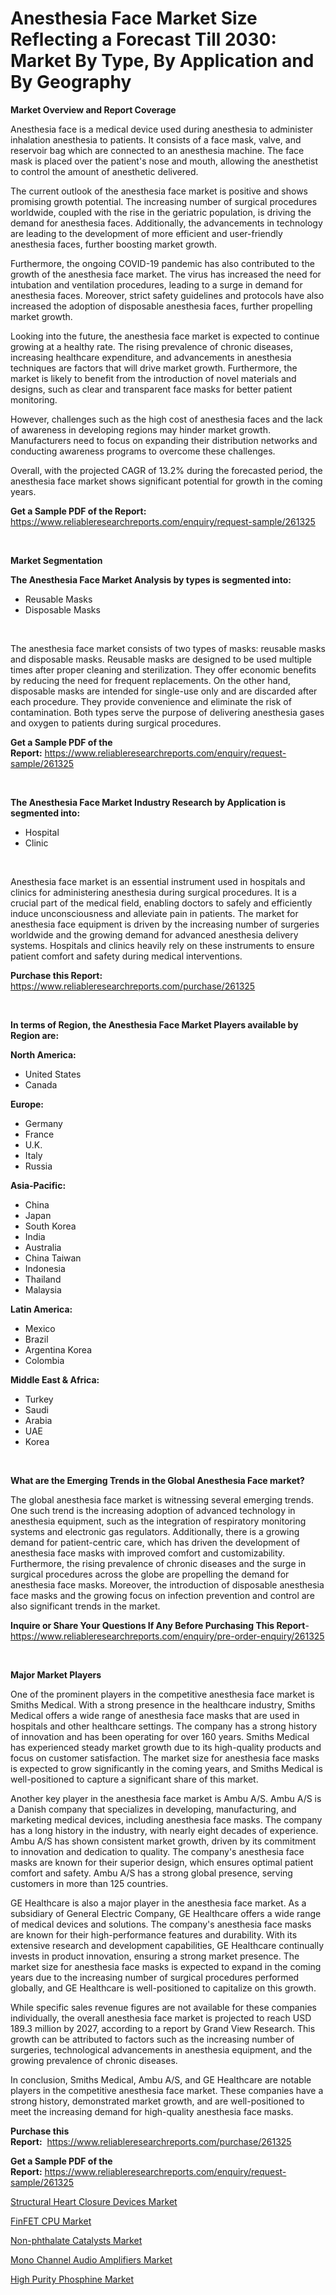 <p><h1>Anesthesia Face Market Size Reflecting a Forecast Till 2030: Market By Type, By Application and By Geography</h1></p><p><strong>Market Overview and Report Coverage</strong></p>
<p><p>Anesthesia face is a medical device used during anesthesia to administer inhalation anesthesia to patients. It consists of a face mask, valve, and reservoir bag which are connected to an anesthesia machine. The face mask is placed over the patient's nose and mouth, allowing the anesthetist to control the amount of anesthetic delivered.</p><p>The current outlook of the anesthesia face market is positive and shows promising growth potential. The increasing number of surgical procedures worldwide, coupled with the rise in the geriatric population, is driving the demand for anesthesia faces. Additionally, the advancements in technology are leading to the development of more efficient and user-friendly anesthesia faces, further boosting market growth.</p><p>Furthermore, the ongoing COVID-19 pandemic has also contributed to the growth of the anesthesia face market. The virus has increased the need for intubation and ventilation procedures, leading to a surge in demand for anesthesia faces. Moreover, strict safety guidelines and protocols have also increased the adoption of disposable anesthesia faces, further propelling market growth.</p><p>Looking into the future, the anesthesia face market is expected to continue growing at a healthy rate. The rising prevalence of chronic diseases, increasing healthcare expenditure, and advancements in anesthesia techniques are factors that will drive market growth. Furthermore, the market is likely to benefit from the introduction of novel materials and designs, such as clear and transparent face masks for better patient monitoring.</p><p>However, challenges such as the high cost of anesthesia faces and the lack of awareness in developing regions may hinder market growth. Manufacturers need to focus on expanding their distribution networks and conducting awareness programs to overcome these challenges.</p><p>Overall, with the projected CAGR of 13.2% during the forecasted period, the anesthesia face market shows significant potential for growth in the coming years.</p></p>
<p><strong>Get a Sample PDF of the Report:</strong> <a href="https://www.reliableresearchreports.com/enquiry/request-sample/261325">https://www.reliableresearchreports.com/enquiry/request-sample/261325</a></p>
<p>&nbsp;</p>
<p><strong>Market Segmentation</strong></p>
<p><strong>The Anesthesia Face Market Analysis by types is segmented into:</strong></p>
<p><ul><li>Reusable Masks</li><li>Disposable Masks</li></ul></p>
<p>&nbsp;</p>
<p><p>The anesthesia face market consists of two types of masks: reusable masks and disposable masks. Reusable masks are designed to be used multiple times after proper cleaning and sterilization. They offer economic benefits by reducing the need for frequent replacements. On the other hand, disposable masks are intended for single-use only and are discarded after each procedure. They provide convenience and eliminate the risk of contamination. Both types serve the purpose of delivering anesthesia gases and oxygen to patients during surgical procedures.</p></p>
<p><strong>Get a Sample PDF of the Report:</strong>&nbsp;<a href="https://www.reliableresearchreports.com/enquiry/request-sample/261325">https://www.reliableresearchreports.com/enquiry/request-sample/261325</a></p>
<p>&nbsp;</p>
<p><strong>The Anesthesia Face Market Industry Research by Application is segmented into:</strong></p>
<p><ul><li>Hospital</li><li>Clinic</li></ul></p>
<p>&nbsp;</p>
<p><p>Anesthesia face market is an essential instrument used in hospitals and clinics for administering anesthesia during surgical procedures. It is a crucial part of the medical field, enabling doctors to safely and efficiently induce unconsciousness and alleviate pain in patients. The market for anesthesia face equipment is driven by the increasing number of surgeries worldwide and the growing demand for advanced anesthesia delivery systems. Hospitals and clinics heavily rely on these instruments to ensure patient comfort and safety during medical interventions.</p></p>
<p><strong>Purchase this Report:</strong>&nbsp; <a href="https://www.reliableresearchreports.com/purchase/261325">https://www.reliableresearchreports.com/purchase/261325</a></p>
<p>&nbsp;</p>
<p><strong>In terms of Region, the Anesthesia Face Market Players available by Region are:</strong></p>
<p>
    <p> <strong> North America: </strong>
        <ul>
            <li>United States</li>
            <li>Canada</li>
        </ul>
        </p> 
    <p> <strong> Europe: </strong>
        <ul>
            <li>Germany</li>
            <li>France</li>
            <li>U.K.</li>
            <li>Italy</li>
            <li>Russia</li>
        </ul>
        </p> 
    <p> <strong> Asia-Pacific: </strong>
        <ul>
            <li>China</li>
            <li>Japan</li>
            <li>South Korea</li>
            <li>India</li>
            <li>Australia</li>
            <li>China Taiwan</li>
            <li>Indonesia</li>
            <li>Thailand</li>
            <li>Malaysia</li>
        </ul>
        </p> 
    <p> <strong> Latin America: </strong>
        <ul>
            <li>Mexico</li>
            <li>Brazil</li>
            <li>Argentina Korea</li>
            <li>Colombia</li>
        </ul>
        </p> 
    <p> <strong> Middle East & Africa: </strong>
        <ul>
            <li>Turkey</li>
            <li>Saudi</li>
            <li>Arabia</li>
            <li>UAE</li>
            <li>Korea</li>
        </ul>
    </p>
    </p>
<p>&nbsp;</p>
<p><strong>What are the Emerging Trends in the Global Anesthesia Face market?</strong></p>
<p><p>The global anesthesia face market is witnessing several emerging trends. One such trend is the increasing adoption of advanced technology in anesthesia equipment, such as the integration of respiratory monitoring systems and electronic gas regulators. Additionally, there is a growing demand for patient-centric care, which has driven the development of anesthesia face masks with improved comfort and customizability. Furthermore, the rising prevalence of chronic diseases and the surge in surgical procedures across the globe are propelling the demand for anesthesia face masks. Moreover, the introduction of disposable anesthesia face masks and the growing focus on infection prevention and control are also significant trends in the market.</p></p>
<p><strong>Inquire or Share Your Questions If Any Before Purchasing This Report</strong>- <a href="https://www.reliableresearchreports.com/enquiry/pre-order-enquiry/261325">https://www.reliableresearchreports.com/enquiry/pre-order-enquiry/261325</a></p>
<p>&nbsp;</p>
<p><strong>Major Market Players</strong></p>
<p><p>One of the prominent players in the competitive anesthesia face market is Smiths Medical. With a strong presence in the healthcare industry, Smiths Medical offers a wide range of anesthesia face masks that are used in hospitals and other healthcare settings. The company has a strong history of innovation and has been operating for over 160 years. Smiths Medical has experienced steady market growth due to its high-quality products and focus on customer satisfaction. The market size for anesthesia face masks is expected to grow significantly in the coming years, and Smiths Medical is well-positioned to capture a significant share of this market.</p><p>Another key player in the anesthesia face market is Ambu A/S. Ambu A/S is a Danish company that specializes in developing, manufacturing, and marketing medical devices, including anesthesia face masks. The company has a long history in the industry, with nearly eight decades of experience. Ambu A/S has shown consistent market growth, driven by its commitment to innovation and dedication to quality. The company's anesthesia face masks are known for their superior design, which ensures optimal patient comfort and safety. Ambu A/S has a strong global presence, serving customers in more than 125 countries.</p><p>GE Healthcare is also a major player in the anesthesia face market. As a subsidiary of General Electric Company, GE Healthcare offers a wide range of medical devices and solutions. The company's anesthesia face masks are known for their high-performance features and durability. With its extensive research and development capabilities, GE Healthcare continually invests in product innovation, ensuring a strong market presence. The market size for anesthesia face masks is expected to expand in the coming years due to the increasing number of surgical procedures performed globally, and GE Healthcare is well-positioned to capitalize on this growth.</p><p>While specific sales revenue figures are not available for these companies individually, the overall anesthesia face market is projected to reach USD 189.3 million by 2027, according to a report by Grand View Research. This growth can be attributed to factors such as the increasing number of surgeries, technological advancements in anesthesia equipment, and the growing prevalence of chronic diseases.</p><p>In conclusion, Smiths Medical, Ambu A/S, and GE Healthcare are notable players in the competitive anesthesia face market. These companies have a strong history, demonstrated market growth, and are well-positioned to meet the increasing demand for high-quality anesthesia face masks.</p></p>
<p><strong>Purchase this Report:</strong>&nbsp;&nbsp;<a href="https://www.reliableresearchreports.com/purchase/261325">https://www.reliableresearchreports.com/purchase/261325</a></p>
<p></p>
<p><strong>Get a Sample PDF of the Report:</strong>&nbsp;<a href="https://www.reliableresearchreports.com/enquiry/request-sample/261325">https://www.reliableresearchreports.com/enquiry/request-sample/261325</a></p>
<p><p><a href="https://github.com/amonskiyk/Market-Research-Report-List-1/blob/main/structural-heart-closure-devices-market.md">Structural Heart Closure Devices Market</a></p><p><a href="https://www.linkedin.com/pulse/finfet-cpu-market-size-growth-forecast-from-2023-2030-1lgne/">FinFET CPU Market</a></p><p><a href="https://medium.com/@rachelyoung56/analyzing-non-phthalate-catalysts-market-global-industry-perspective-and-forecast-2023-to-2030-44a1634ccc67">Non-phthalate Catalysts Market</a></p><p><a href="https://www.linkedin.com/pulse/mono-channel-audio-amplifiers-market-challenges-opportunities-bc3ze/">Mono Channel Audio Amplifiers Market</a></p><p><a href="https://medium.com/@lisasanchez1968/analyzing-high-purity-phosphine-market-global-industry-perspective-and-forecast-2023-to-2030-7706b57a58a2">High Purity Phosphine Market</a></p></p>